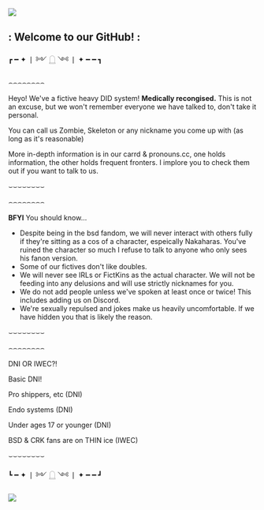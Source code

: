 ## ![](https://i.pinimg.com/736x/29/6c/7c/296c7c240dc35d2eb43a4fae8fdfd85d.jpg)
## : Welcome to our **GitHub**! :

┏ ━ ✦ ❘ ༻ 𓉸 ༺ ❘ ✦ ━ ━ ┓

⌢⌢⌢⌢⌢⌢⌢⌢

Heyo! We've a fictive heavy DID system!
**Medically recongised.**
This is not an excuse, but we won't remember everyone we have talked to, don't take it personal.

You can call us Zombie, Skeleton or any nickname you come up with (as long as it's reasonable)

More in-depth information is in our carrd & pronouns.cc, one holds information, the other holds frequent fronters. I implore you to check them out if you want to talk to us.


⌣⌣⌣⌣⌣⌣⌣⌣


⌢⌢⌢⌢⌢⌢⌢⌢

**BFYI** You should know...

- Despite being in the bsd fandom, we will never interact with others fully if they're sitting as a cos of a character, espeically Nakaharas. You've ruined the character so much I refuse to talk to anyone who only sees his fanon version.
- Some of our fictives don't like doubles.
- We will never see IRLs or FictKins as the actual character. We will not be feeding into any delusions and will use strictly nicknames for you.
- We do not add people unless we've spoken at least once or twice! This includes adding us on Discord.
- We're sexually repulsed and jokes make us heavily uncomfortable. If we have hidden you that is likely the reason.

⌣⌣⌣⌣⌣⌣⌣⌣

⌢⌢⌢⌢⌢⌢⌢⌢

DNI OR IWEC?!

Basic DNI!

Pro shippers, etc (DNI)

Endo systems (DNI)

Under ages 17 or younger (DNI)

BSD & CRK fans are on THIN ice (IWEC)

⌣⌣⌣⌣⌣⌣⌣⌣

┗ ━ ✦ ❘ ༻ 𓉸 ༺ ❘ ✦ ━ ━ ┛

![](https://i.pinimg.com/736x/7b/a2/a7/7ba2a783c400cfb675ff52bf98e73d50.jpg)

<!--
**BashedZombie/BashedZombie** is a ✨ _special_ ✨ repository because its `README.md` (this file) appears on your GitHub profile.

Here are some ideas to get you started:

- 🔭 I’m currently working on ...
- 🌱 I’m currently learning ...
- 👯 I’m looking to collaborate on ...
- 🤔 I’m looking for help with ...
- 💬 Ask me about ...
- 📫 How to reach me: ...
- 😄 Pronouns: ...
- ⚡ Fun fact: ...
-->
